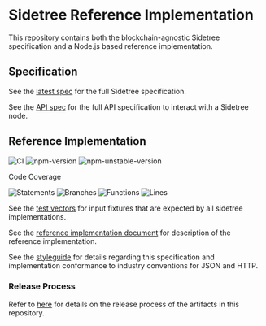 # Sidetree Reference Implementation

This repository contains both the blockchain-agnostic Sidetree specification and a Node.js based reference implementation.

## Specification

See the [latest spec](https://identity.foundation/sidetree/spec/) for the full Sidetree specification.

See the [API spec](https://identity.foundation/sidetree/api/) for the full API specification to interact with a Sidetree node.

## Reference Implementation

![CI](https://github.com/decentralized-identity/sidetree/workflows/CI/badge.svg)
![npm-version](https://badgen.net/npm/v/@decentralized-identity/sidetree)
![npm-unstable-version](https://badgen.net/npm/v/@decentralized-identity/sidetree/unstable)


Code Coverage

![Statements](https://img.shields.io/badge/statements-7.6%25-red.svg?style=flat) ![Branches](https://img.shields.io/badge/branches-1.04%25-red.svg?style=flat) ![Functions](https://img.shields.io/badge/functions-2.15%25-red.svg?style=flat) ![Lines](https://img.shields.io/badge/lines-7.71%25-red.svg?style=flat)

See the [test vectors](tests/fixtures) for input fixtures that are expected by all sidetree implementations.

See the [reference implementation document](docs/core.md) for description of the reference implementation.

See the [styleguide](docs/styleguide.md) for details regarding this specification and implementation conformance to industry conventions for JSON and HTTP.


### Release Process

Refer to [here](/docs/release-process.md) for details on the release process of the artifacts in this repository.

